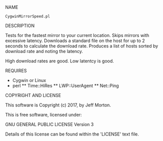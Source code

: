 NAME

    CygwinMirrorSpeed.pl

DESCRIPTION

Tests for the fastest mirror to your current location. Skips mirrors
with excessive latency. Downloads a standard file on the host for up to
2 seconds to calculate the download rate. Produces a list of hosts
sorted by download rate and noting the latency.

High download rates are good. Low latentcy is good.

REQUIRES

*   Cygwin or Linux
*   perl
**   Time::HiRes
**   LWP::UserAgent
**   Net::Ping

COPYRIGHT AND LICENSE

This software is Copyright (c) 2017, by Jeff Morton.

This is free software, licensed under:

GNU GENERAL PUBLIC LICENSE Version 3

Details of this license can be found within the 'LICENSE' text file.
